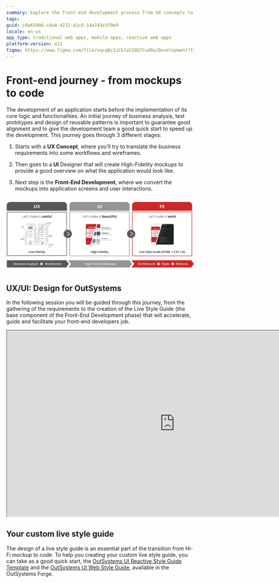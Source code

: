 ```yaml
---
summary: Explore the front-end development process from UX concepts to code implementation using OutSystems 11 (O11) in this detailed guide.
tags:
guid: c8a658b6-cda4-4222-a1c6-14a743e3f9e9
locale: en-us
app_type: traditional web apps, mobile apps, reactive web apps
platform-version: o11
figma: https://www.figma.com/file/vqcqBzIzCkJa5I0Q7Cud0a/Development?type=design&node-id=342%3A257&mode=design&t=rfzYRycSnszPZJdp-1
---
```


# Front-end journey - from mockups to code

The development of an application starts before the implementation of its core logic and functionalities. An initial journey of business analysis, test prototypes and design of reusable patterns is important to guarantee good alignment and to give the development team a good quick start to speed up the development.
This journey goes through 3 different stages:

1. Starts with a **UX Concept**, where you’ll try to translate the business requirements into some workflows and wireframes.

1. Then goes to a **UI** Designer that will create High-Fidelity mockups to provide a good overview on what the application would look like.

1. Next step is the **Front-End Development**, where we convert the mockups into application screens and user interactions.

![Diagram illustrating the front-end development journey from UX with low-fidelity wireframes, to UI with high-fidelity mockups, to front-end with a live style guide including HTML, CSS, and JS.](images/front-end-journey.png "Front-End Development Journey")


## UX/UI: Design for OutSystems

In the following session you will be guided through this journey, from the gathering of the requirements to the creation of the Live Style Guide (the base component of the Front-End Development phase) that will accelerate, guide and facilitate your front-end developers job.

<iframe markdown="1" width="900" height="500"
src="https://www.youtube.com/embed/8ih45xQm8Gs">
</iframe>

## Your custom live style guide

The design of a live style guide is an essential part of the transition from Hi-Fi mockup to code. To help you creating your custom live style guide, you can take as a good quick start, the [OutSystems UI Reactive Style Guide Template](https://www.outsystems.com/forge/component-overview/7526/outsystems-ui-reactive-style-guide-template) and the [OutSystems UI Web Style Guide](https://www.outsystems.com/forge/component-overview/5119/outsystems-ui-style-guide), available in the OutSystems Forge.

